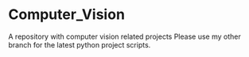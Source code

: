 # Computer_Vision
A repository with computer vision related projects
Please use my other branch for the latest python project scripts.
